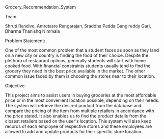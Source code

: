 Grocery_Recommendation_System

Team:

Shruti Randive, Amretasre Rengarajan, Sraddha Pedda Gangireddy Gari, Dharma Thanishq Nimmala

Problem Statement:

One of the most common problem that a student faces as soon as they land on a new city or country is finding the food of their choice. Despite the plethora of restaurant options, generally students will start with home cooked food. With financial constraints students usually tend to find the grocery they need in the best price available in the market. The other common issue faced by them is choosing the stores near to their location.

Objective:

This project aims to assist users in buying groceries at the most affordable price or in the most convenient location possible, depending on their needs. The system will retrieve the desired product from the database and compare the pricing of the item from multiple retailers in accordance with the price stated. It also enables us to find the product details from the closest retailers based on the user's location. This system will also keep records of each employee of respective stores and these employees are allowed to add and update products for their specific store location.

